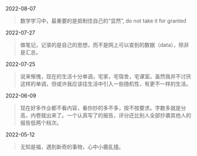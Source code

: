 2022-08-07
> 数学学习中，最重要的是抵制住自己的“显然”, do not take it for granted

2022-07-27
> 做笔记，记录的是自己的思想，而不是网上可以查到的数据（data），除非是汇总。

2022-07-25
> 说来惭愧，现在的生活十分单调，宅家，宅宿舍，宅课室。虽然我并不讨厌这样的单调，但或许我应该往生活中引入一些随机性，有更不一样的生活。

2022-06-09
> 现在好多作业都不看内容，看你抄的多不多，按不按要求。字数多就是分高，内卷就出来了。一个认真写了的报告，评分还比别人全部抄袭其他人的报告低两个档次。


2022-05-12
> 无知是福，遇到新奇的事物，心中小鹿乱撞。

